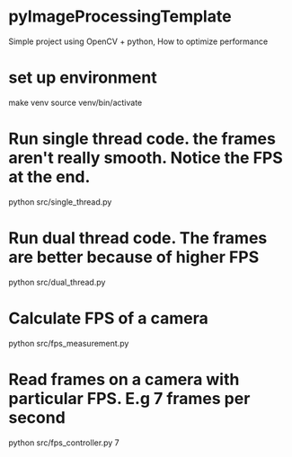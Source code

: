 # pyImageProcessingTemplate
Simple project using OpenCV + python, How to optimize performance

# set up environment
make venv
source venv/bin/activate
# Run single thread code. the frames aren't really smooth. Notice the FPS at the end.
python src/single_thread.py
# Run dual thread code. The frames are better because of higher FPS
python src/dual_thread.py
# Calculate FPS of a camera
python src/fps_measurement.py
# Read frames on a camera with particular FPS. E.g 7 frames per second
python src/fps_controller.py 7
